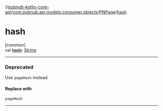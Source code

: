 //[pubnub-kotlin-core-api](../../../index.md)/[com.pubnub.api.models.consumer.objects](../index.md)/[PNPage](index.md)/[hash](hash.md)

# hash

[common]\
val [~~hash~~](hash.md): [String](https://kotlinlang.org/api/latest/jvm/stdlib/kotlin-stdlib/kotlin/-string/index.html)

---

### Deprecated

Use `pageHash` instead.

#### Replace with

```kotlin
pageHash
```
---
